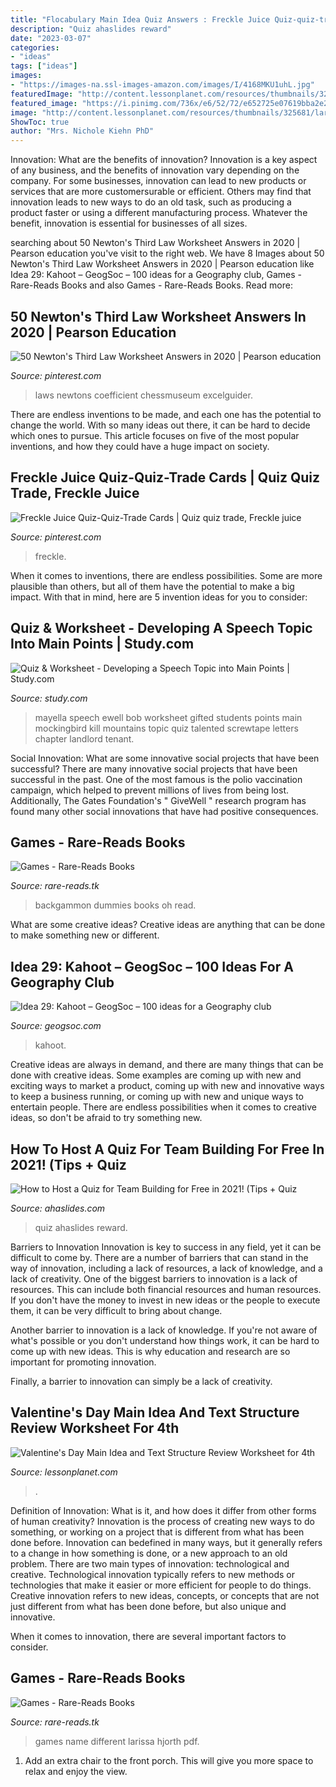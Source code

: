 ```yaml
---
title: "Flocabulary Main Idea Quiz Answers : Freckle Juice Quiz-quiz-trade Cards"
description: "Quiz ahaslides reward"
date: "2023-03-07"
categories:
- "ideas"
tags: ["ideas"]
images:
- "https://images-na.ssl-images-amazon.com/images/I/4168MKU1uhL.jpg"
featuredImage: "http://content.lessonplanet.com/resources/thumbnails/325681/large/bwluav9tywdpy2symde0mtezmc0ymtg4my0xatnjdtmwlmpwzw.jpg?1417352273"
featured_image: "https://i.pinimg.com/736x/e6/52/72/e652725e07619bba2e2ac68786b4f0bb.jpg"
image: "http://content.lessonplanet.com/resources/thumbnails/325681/large/bwluav9tywdpy2symde0mtezmc0ymtg4my0xatnjdtmwlmpwzw.jpg?1417352273"
ShowToc: true
author: "Mrs. Nichole Kiehn PhD"
---
```



Innovation: What are the benefits of innovation?
Innovation is a key aspect of any business, and the benefits of innovation vary depending on the company. For some businesses, innovation can lead to new products or services that are more customersurable or efficient. Others may find that innovation leads to new ways to do an old task, such as producing a product faster or using a different manufacturing process. Whatever the benefit, innovation is essential for businesses of all sizes.

	

		
searching about 50 Newton&#039;s Third Law Worksheet Answers in 2020 | Pearson education you've visit to the right web. We have 8 Images about 50 Newton&#039;s Third Law Worksheet Answers in 2020 | Pearson education like Idea 29: Kahoot – GeogSoc – 100 ideas for a Geography club, Games - Rare-Reads Books and also Games - Rare-Reads Books. Read more:
		
    
## 50 Newton&#039;s Third Law Worksheet Answers In 2020 | Pearson Education

<img loading=lazy src="https://i.pinimg.com/736x/e6/52/72/e652725e07619bba2e2ac68786b4f0bb.jpg" onerror="this.onerror=null;this.src='https://tse3.mm.bing.net/th?id=OIP.saRto9DrZJJIX6NqNslBvwHaJy&amp;pid=15.1';" alt="50 Newton&#039;s Third Law Worksheet Answers in 2020 | Pearson education">

_Source: pinterest.com_

>laws newtons coefficient chessmuseum excelguider. 

	

There are endless inventions to be made, and each one has the potential to change the world. With so many ideas out there, it can be hard to decide which ones to pursue. This article focuses on five of the most popular inventions, and how they could have a huge impact on society.

    
## Freckle Juice Quiz-Quiz-Trade Cards | Quiz Quiz Trade, Freckle Juice

<img loading=lazy src="https://i.pinimg.com/originals/41/60/e7/4160e7e0cb36fb55ffccb23c0e33d8f9.jpg" onerror="this.onerror=null;this.src='https://tse2.mm.bing.net/th?id=OIP.OKPbXtFnK09vOdAwunwyhgAAAA&amp;pid=15.1';" alt="Freckle Juice Quiz-Quiz-Trade Cards | Quiz quiz trade, Freckle juice">

_Source: pinterest.com_

>freckle. 

	

When it comes to inventions, there are endless possibilities. Some are more plausible than others, but all of them have the potential to make a big impact. With that in mind, here are 5 invention ideas for you to consider: 

    
## Quiz &amp; Worksheet - Developing A Speech Topic Into Main Points | Study.com

<img loading=lazy src="https://study.com/academy/practice/quiz-worksheet-developing-a-speech-topic-into-main-points.jpg" onerror="this.onerror=null;this.src='https://tse1.mm.bing.net/th?id=OIP.Iyd5yfCIk6yCJuq29j-Y1wHaH2&amp;pid=15.1';" alt="Quiz &amp; Worksheet - Developing a Speech Topic into Main Points | Study.com">

_Source: study.com_

>mayella speech ewell bob worksheet gifted students points main mockingbird kill mountains topic quiz talented screwtape letters chapter landlord tenant. 

	

Social Innovation: What are some innovative social projects that have been successful?
There are many innovative social projects that have been successful in the past. One of the most famous is the polio vaccination campaign, which helped to prevent millions of lives from being lost. Additionally, The Gates Foundation's " GiveWell " research program has found many other social innovations that have had positive consequences.

    
## Games - Rare-Reads Books

<img loading=lazy src="https://images-na.ssl-images-amazon.com/images/I/51XvXVv6s2L._SX319_BO1,204,203,200_.jpg" onerror="this.onerror=null;this.src='https://tse1.mm.bing.net/th?id=OIP.mdQDXZrIIAvRrOcCoOYlEQAAAA&amp;pid=15.1';" alt="Games - Rare-Reads Books">

_Source: rare-reads.tk_

>backgammon dummies books oh read. 

	

What are some creative ideas?
Creative ideas are anything that can be done to make something new or different.

    
## Idea 29: Kahoot – GeogSoc – 100 Ideas For A Geography Club

<img loading=lazy src="https://i2.wp.com/geogsoc.com/wp-content/uploads/2020/04/Chapter-2-Kahoot.png?w=1920&amp;ssl=1" onerror="this.onerror=null;this.src='https://tse3.mm.bing.net/th?id=OIP.g9u0JSLRdwWVKSwRQrGqYAHaEK&amp;pid=15.1';" alt="Idea 29: Kahoot – GeogSoc – 100 ideas for a Geography club">

_Source: geogsoc.com_

>kahoot. 

	

Creative ideas are always in demand, and there are many things that can be done with creative ideas. Some examples are coming up with new and exciting ways to market a product, coming up with new and innovative ways to keep a business running, or coming up with new and unique ways to entertain people. There are endless possibilities when it comes to creative ideas, so don't be afraid to try something new.

    
## How To Host A Quiz For Team Building For Free In 2021! (Tips + Quiz

<img loading=lazy src="https://ahaslides.com/wp-content/uploads/2020/10/Type-Answer-3-1-768x410.png" onerror="this.onerror=null;this.src='https://tse4.mm.bing.net/th?id=OIP.MqH45wdyyBqX3Ub3aQrYVAHaD9&amp;pid=15.1';" alt="How to Host a Quiz for Team Building for Free in 2021! (Tips + Quiz">

_Source: ahaslides.com_

>quiz ahaslides reward. 

	

Barriers to Innovation
Innovation is key to success in any field, yet it can be difficult to come by. There are a number of barriers that can stand in the way of innovation, including a lack of resources, a lack of knowledge, and a lack of creativity.
One of the biggest barriers to innovation is a lack of resources. This can include both financial resources and human resources. If you don't have the money to invest in new ideas or the people to execute them, it can be very difficult to bring about change.

Another barrier to innovation is a lack of knowledge. If you're not aware of what's possible or you don't understand how things work, it can be hard to come up with new ideas. This is why education and research are so important for promoting innovation.

Finally, a barrier to innovation can simply be a lack of creativity.

    
## Valentine&#039;s Day Main Idea And Text Structure Review Worksheet For 4th

<img loading=lazy src="http://content.lessonplanet.com/resources/thumbnails/325681/large/bwluav9tywdpy2symde0mtezmc0ymtg4my0xatnjdtmwlmpwzw.jpg?1417352273" onerror="this.onerror=null;this.src='https://tse1.mm.bing.net/th?id=OIP.eby8cWMPdmUXgVK5lnMAQQHaJl&amp;pid=15.1';" alt="Valentine&#039;s Day Main Idea and Text Structure Review Worksheet for 4th">

_Source: lessonplanet.com_

>. 

	

Definition of Innovation: What is it, and how does it differ from other forms of human creativity?
Innovation is the process of creating new ways to do something, or working on a project that is different from what has been done before. Innovation can bedefined in many ways, but it generally refers to a change in how something is done, or a new approach to an old problem. 
There are two main types of innovation: technological and creative. Technological innovation typically refers to new methods or technologies that make it easier or more efficient for people to do things. Creative innovation refers to new ideas, concepts, or concepts that are not just different from what has been done before, but also unique and innovative. 

When it comes to innovation, there are several important factors to consider.

    
## Games - Rare-Reads Books

<img loading=lazy src="https://images-na.ssl-images-amazon.com/images/I/4168MKU1uhL.jpg" onerror="this.onerror=null;this.src='https://tse3.mm.bing.net/th?id=OIP.2DO2bg_7w1ZecXXEq5J-tQAAAA&amp;pid=15.1';" alt="Games - Rare-Reads Books">

_Source: rare-reads.tk_

>games name different larissa hjorth pdf. 

	

1. Add an extra chair to the front porch. This will give you more space to relax and enjoy the view. 

